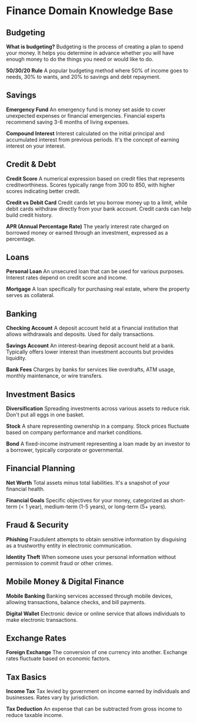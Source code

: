 # Finance Domain Knowledge Base

## Budgeting
**What is budgeting?**
Budgeting is the process of creating a plan to spend your money. It helps you determine in advance whether you will have enough money to do the things you need or would like to do.

**50/30/20 Rule**
A popular budgeting method where 50% of income goes to needs, 30% to wants, and 20% to savings and debt repayment.

## Savings
**Emergency Fund**
An emergency fund is money set aside to cover unexpected expenses or financial emergencies. Financial experts recommend saving 3-6 months of living expenses.

**Compound Interest**
Interest calculated on the initial principal and accumulated interest from previous periods. It's the concept of earning interest on your interest.

## Credit & Debt
**Credit Score**
A numerical expression based on credit files that represents creditworthiness. Scores typically range from 300 to 850, with higher scores indicating better credit.

**Credit vs Debit Card**
Credit cards let you borrow money up to a limit, while debit cards withdraw directly from your bank account. Credit cards can help build credit history.

**APR (Annual Percentage Rate)**
The yearly interest rate charged on borrowed money or earned through an investment, expressed as a percentage.

## Loans
**Personal Loan**
An unsecured loan that can be used for various purposes. Interest rates depend on credit score and income.

**Mortgage**
A loan specifically for purchasing real estate, where the property serves as collateral.

## Banking
**Checking Account**
A deposit account held at a financial institution that allows withdrawals and deposits. Used for daily transactions.

**Savings Account**
An interest-bearing deposit account held at a bank. Typically offers lower interest than investment accounts but provides liquidity.

**Bank Fees**
Charges by banks for services like overdrafts, ATM usage, monthly maintenance, or wire transfers.

## Investment Basics
**Diversification**
Spreading investments across various assets to reduce risk. Don't put all eggs in one basket.

**Stock**
A share representing ownership in a company. Stock prices fluctuate based on company performance and market conditions.

**Bond**
A fixed-income instrument representing a loan made by an investor to a borrower, typically corporate or governmental.

## Financial Planning
**Net Worth**
Total assets minus total liabilities. It's a snapshot of your financial health.

**Financial Goals**
Specific objectives for your money, categorized as short-term (< 1 year), medium-term (1-5 years), or long-term (5+ years).

## Fraud & Security
**Phishing**
Fraudulent attempts to obtain sensitive information by disguising as a trustworthy entity in electronic communication.

**Identity Theft**
When someone uses your personal information without permission to commit fraud or other crimes.

## Mobile Money & Digital Finance
**Mobile Banking**
Banking services accessed through mobile devices, allowing transactions, balance checks, and bill payments.

**Digital Wallet**
Electronic device or online service that allows individuals to make electronic transactions.

## Exchange Rates
**Foreign Exchange**
The conversion of one currency into another. Exchange rates fluctuate based on economic factors.

## Tax Basics
**Income Tax**
Tax levied by government on income earned by individuals and businesses. Rates vary by jurisdiction.

**Tax Deduction**
An expense that can be subtracted from gross income to reduce taxable income.
